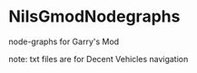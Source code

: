 # NilsGmodNodegraphs
node-graphs for Garry's Mod



note: txt files are for Decent Vehicles navigation
